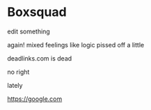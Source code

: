 # Boxsquad

edit something

again!
mixed feelings like logic
pissed off a little

deadlinks.com is dead

no right

lately

https://google.com
